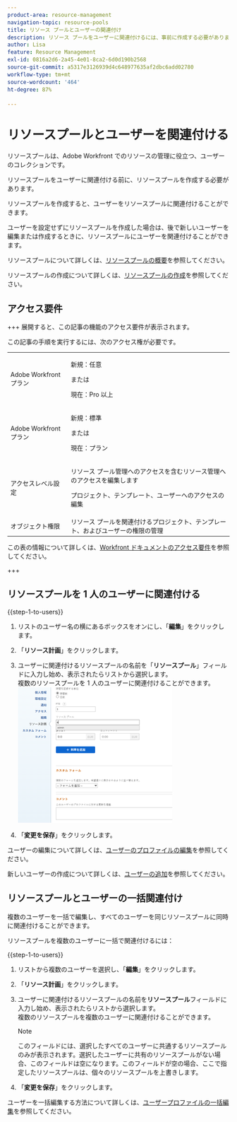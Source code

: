 ```yaml
---
product-area: resource-management
navigation-topic: resource-pools
title: リソース プールとユーザーの関連付け
description: リソース プールをユーザーに関連付けるには、事前に作成する必要があります。 リソースプールを作成すると、ユーザーをリソースプールに関連付けることができます。
author: Lisa
feature: Resource Management
exl-id: 0816a2d6-2a45-4e01-8ca2-6d0d190b2568
source-git-commit: a5317e3126939d4c648977635af2dbc6add02780
workflow-type: tm+mt
source-wordcount: '464'
ht-degree: 87%

---
```


# リソースプールとユーザーを関連付ける

<!--
<p data-mc-conditions="QuicksilverOrClassic.Draft mode">(NOTE: The info about how to add resource pools to users, are duplicated from the articles listed in those sections (Creating Users, etc). I decided to keep the steps here because those articles are too long to rummage through for updating just this one field.)</p>
-->

リソースプールは、Adobe Workfront でのリソースの管理に役立つ、ユーザーのコレクションです。

リソースプールをユーザーに関連付ける前に、リソースプールを作成する必要があります。

リソースプールを作成すると、ユーザーをリソースプールに関連付けることができます。

ユーザーを設定せずにリソースプールを作成した場合は、後で新しいユーザーを編集または作成するときに、リソースプールにユーザーを関連付けることができます。

リソースプールについて詳しくは、[リソースプールの概要](../../../resource-mgmt/resource-planning/resource-pools/work-with-resource-pools.md)を参照してください。

リソースプールの作成について詳しくは、[リソースプールの作成](../../../resource-mgmt/resource-planning/resource-pools/create-resource-pools.md)を参照してください。

## アクセス要件

+++ 展開すると、この記事の機能のアクセス要件が表示されます。

この記事の手順を実行するには、次のアクセス権が必要です。

<table style="table-layout:auto"> 
 <col> 
 <col> 
 <tbody> 
  <tr> 
   <td role="rowheader">Adobe Workfront プラン</td> 
   <td><p>新規：任意</p>
       <p>または</p>
       <p>現在：Pro 以上</p> </td> 
  </tr> 
  <tr> 
   <td role="rowheader">Adobe Workfront プラン</td> 
   <td><p>新規：標準</p>
       <p>または</p>
       <p>現在：プラン</p></td>
  </tr> 
  <tr> 
   <td role="rowheader">アクセスレベル設定</td> 
   <td> <p>リソース プール管理へのアクセスを含むリソース管理へのアクセスを編集します</p> <p>プロジェクト、テンプレート、ユーザーへのアクセスの編集</p></td> 
  </tr> 
  <tr data-mc-conditions=""> 
   <td role="rowheader">オブジェクト権限</td> 
   <td>リソース プールを関連付けるプロジェクト、テンプレート、およびユーザーの権限の管理</td> 
  </tr> 
 </tbody> 
</table>

この表の情報について詳しくは、[Workfront ドキュメントのアクセス要件](/help/quicksilver/administration-and-setup/add-users/access-levels-and-object-permissions/access-level-requirements-in-documentation.md)を参照してください。

+++

## リソースプールを 1 人のユーザーに関連付ける

{{step-1-to-users}}

1. リストのユーザー名の横にあるボックスをオンにし、「**編集**」をクリックします。
1. 「**リソース計画**」をクリックします。
1. ユーザーに関連付けるリソースプールの名前を「**リソースプール**」フィールドに入力し始め、表示されたらリストから選択します。\
   複数のリソースプールを 1 人のユーザーに関連付けることができます。\
   ![add_resource_pool_to_user.png](assets/add-resource-pool-to-user-350x307.png)

1. 「**変更を保存**」をクリックします。

ユーザーの編集について詳しくは、[ユーザーのプロファイルの編集](../../../administration-and-setup/add-users/create-and-manage-users/edit-a-users-profile.md)を参照してください。

新しいユーザーの作成について詳しくは、[ユーザーの追加](../../../administration-and-setup/add-users/create-and-manage-users/add-users.md)を参照してください。

## リソースプールとユーザーの一括関連付け

複数のユーザーを一括で編集し、すべてのユーザーを同じリソースプールに同時に関連付けることができます。

リソースプールを複数のユーザーに一括で関連付けるには：

{{step-1-to-users}}

1. リストから複数のユーザーを選択し、「**編集**」をクリックします。
1. 「**リソース計画**」をクリックします。
1. ユーザーに関連付けるリソースプールの名前を&#x200B;**リソースプール**&#x200B;フィールドに入力し始め、表示されたらリストから選択します。\
   複数のリソースプールを複数のユーザーに関連付けることができます。

   >[!NOTE]
   >
   >このフィールドには、選択したすべてのユーザーに共通するリソースプールのみが表示されます。選択したユーザーに共有のリソースプールがない場合、このフィールドは空になります。このフィールドが空の場合、ここで指定したリソースプールは、個々のリソースプールを上書きします。

1. 「**変更を保存**」をクリックします。

ユーザーを一括編集する方法について詳しくは、[ユーザープロファイルの一括編集](../../../administration-and-setup/add-users/create-and-manage-users/edit-user-profiles-in-bulk.md)を参照してください。
